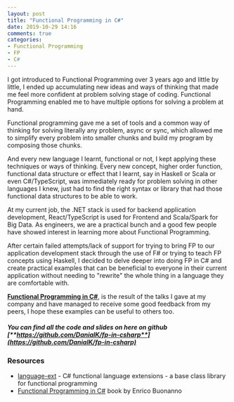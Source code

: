 ```yaml
---
layout: post
title: "Functional Programming in C#"
date: 2019-10-29 14:16
comments: true
categories: 
- Functional Programming
- FP
- C#
---
```



I got introduced to Functional Programming over 3 years ago and little by little, I ended up accumulating new ideas and ways of thinking that made me feel more confident at problem solving stage of coding. Functional Programming enabled me to have multiple options for solving a problem at hand.

Functional programming gave me a set of tools and a common way of thinking for solving literally any problem, async or sync, which allowed me to simplify every problem into smaller chunks and build my program by composing those chunks. 

And every new language I learnt, functional or not, I kept applying these techniques or ways of thinking. Every new concept, higher order function, functional data structure or effect that I learnt, say in Haskell or Scala or even C#/TypeScript, was immediately ready for problem solving in other languages I knew, just had to find the right syntax or library that had those functional data structures to be able to work.

At my current job, the .NET stack is used for backend application development, React/TypeScript is used for Frontend and Scala/Spark for Big Data. As engineers, we are a practical bunch and a good few people have showed interest in learning more about Functional Programming. 

After certain failed attempts/lack of support for trying to bring FP to our application development stack through the use of F# or trying to teach FP concepts using Haskell, I decided to delve deeper into doing FP in C# and create practical examples that can be beneficial to everyone in their current application without needing to "rewrite" the whole thing in a language they are comfortable with.

[**Functional Programming in C#**](https://github.com/DanialK/fp-in-csharp), is the result of the talks I gave at my company and have managed to receive some good feedback from my peers, I hope these examples can be useful to others too.


##### You can find all the code and slides on here on github [**https://github.com/DanialK/fp-in-csharp**](https://github.com/DanialK/fp-in-csharp)



### Resources
- [language-ext](https://github.com/louthy/language-ext) - C# functional language extensions - a base class library for functional programming
- [Functional Programming in C#](https://www.manning.com/books/functional-programming-in-c-sharp) book by Enrico Buonanno